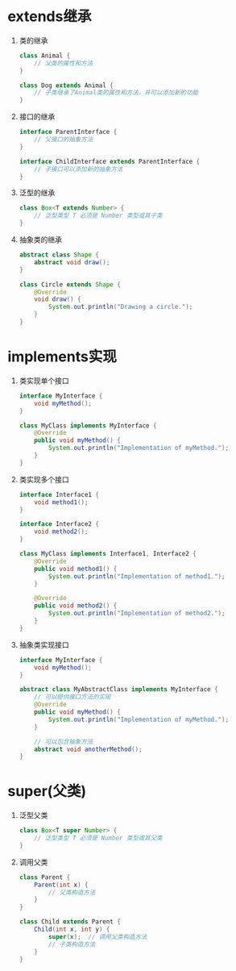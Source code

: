 # extends继承

1. 类的继承

   ```java
   class Animal {
       // 父类的属性和方法
   }
   
   class Dog extends Animal {
       // 子类继承了Animal类的属性和方法，并可以添加新的功能
   }
   ```

2. 接口的继承

   ```java
   interface ParentInterface {
       // 父接口的抽象方法
   }
   
   interface ChildInterface extends ParentInterface {
       // 子接口可以添加新的抽象方法
   }
   ```

3. 泛型的继承

   ```java
   class Box<T extends Number> {
       // 泛型类型 T 必须是 Number 类型或其子类
   }
   ```

4. 抽象类的继承

   ```java
   abstract class Shape {
       abstract void draw();
   }
   
   class Circle extends Shape {
       @Override
       void draw() {
           System.out.println("Drawing a circle.");
       }
   }
   ```

   

# implements实现

1. 类实现单个接口

   ```java
   interface MyInterface {
       void myMethod();
   }
   
   class MyClass implements MyInterface {
       @Override
       public void myMethod() {
           System.out.println("Implementation of myMethod.");
       }
   }
   ```

2. 类实现多个接口

   ```java
   interface Interface1 {
       void method1();
   }
   
   interface Interface2 {
       void method2();
   }
   
   class MyClass implements Interface1, Interface2 {
       @Override
       public void method1() {
           System.out.println("Implementation of method1.");
       }
   
       @Override
       public void method2() {
           System.out.println("Implementation of method2.");
       }
   }
   ```

3. 抽象类实现接口

   ```java
   interface MyInterface {
       void myMethod();
   }
   
   abstract class MyAbstractClass implements MyInterface {
       // 可以提供接口方法的实现
       @Override
       public void myMethod() {
           System.out.println("Implementation of myMethod.");
       }
   
       // 可以包含抽象方法
       abstract void anotherMethod();
   }
   ```

   

# super(父类)

1. 泛型父类

   ```java
   class Box<T super Number> {
       // 泛型类型 T 必须是 Number 类型或其父类
   }
   ```

2. 调用父类

   ```java
   class Parent {
       Parent(int x) {
           // 父类构造方法
       }
   }
   
   class Child extends Parent {
       Child(int x, int y) {
           super(x);  // 调用父类构造方法
           // 子类构造方法
       }
   }
   ```

   